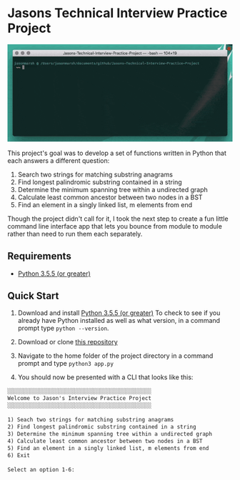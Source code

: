 # Jasons Technical Interview Practice Project

![Jasons Tech Interview Practice Project Cover Image](img/interview_practice_cli.gif)

This project's goal was to develop a set of functions written in Python that each answers a different question:

1. Search two strings for matching substring anagrams
2. Find longest palindromic substring contained in a string
3. Determine the minimum spanning tree within a undirected graph
4. Calculate least common ancestor between two nodes in a BST
5. Find an element in a singly linked list, m elements from end

Though the project didn't call for it, I took the next step to create a fun little command line interface app that lets you bounce from module to module rather than need to run them each separately.

## Requirements

- [Python 3.5.5 (or greater)](https://www.python.org/downloads/release/python-355/)

## Quick Start

1. Download and install [Python 3.5.5 (or greater)](https://www.python.org/downloads/release/python-355/) To check to see if you already have Python installed as well as what version, in a command prompt type `python --version`.

2. Download or clone [this repository](https://github.com/Minimalistic/Jasons-Technical-Interview-Practice-Project.git)
3. Navigate to the home folder of the project directory in a command prompt and type `python3 app.py`

4. You should now be presented with a CLI that looks like this: 

```
░░░░░░░░░░░░░░░░░░░░░░░░░░░░░░░░░░░░░░░░░░░░░
Welcome to Jason's Interview Practice Project
░░░░░░░░░░░░░░░░░░░░░░░░░░░░░░░░░░░░░░░░░░░░░

1) Seach two strings for matching substring anagrams
2) Find longest palindromic substring contained in a string
3) Determine the minimum spanning tree within a undirected graph
4) Calculate least common ancestor between two nodes in a BST
5) Find an element in a singly linked list, m elements from end
6) Exit

Select an option 1-6: 
```